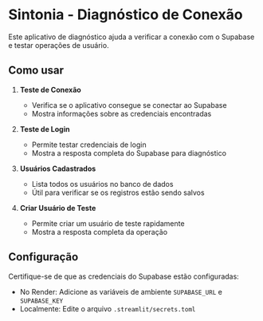 
# Sintonia - Diagnóstico de Conexão

Este aplicativo de diagnóstico ajuda a verificar a conexão com o Supabase e testar operações de usuário.

## Como usar

1. **Teste de Conexão**
   - Verifica se o aplicativo consegue se conectar ao Supabase
   - Mostra informações sobre as credenciais encontradas

2. **Teste de Login**
   - Permite testar credenciais de login
   - Mostra a resposta completa do Supabase para diagnóstico

3. **Usuários Cadastrados**
   - Lista todos os usuários no banco de dados
   - Útil para verificar se os registros estão sendo salvos

4. **Criar Usuário de Teste**
   - Permite criar um usuário de teste rapidamente
   - Mostra a resposta completa da operação

## Configuração

Certifique-se de que as credenciais do Supabase estão configuradas:

- No Render: Adicione as variáveis de ambiente `SUPABASE_URL` e `SUPABASE_KEY`
- Localmente: Edite o arquivo `.streamlit/secrets.toml`
